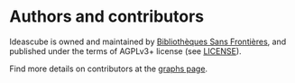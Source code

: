 # Authors and contributors

Ideascube is owned and maintained by
[Bibliothèques Sans Frontières](http://www.bibliosansfrontieres.org/), and
published under the terms of AGPLv3+ license (see
[LICENSE](https://github.com/ideascube/ideascube/blob/master/LICENSE)).

Find more details on contributors at the
[graphs page](https://github.com/ideascube/ideascube/graphs/contributors).
